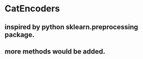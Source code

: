 # CatEncoders

## inspired by python sklearn.preprocessing package.
## more methods would be added.
